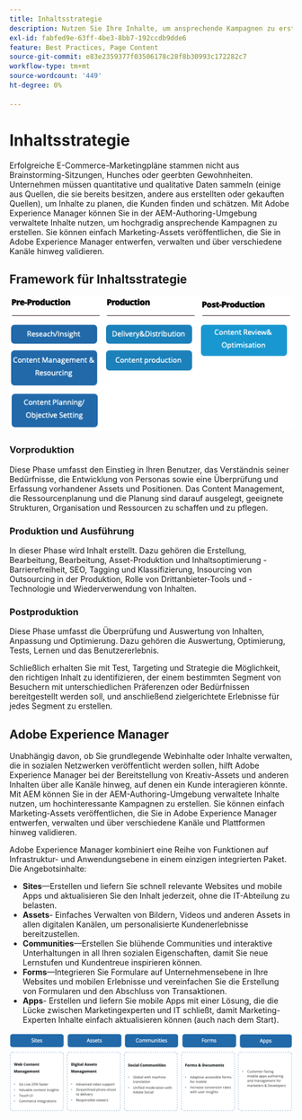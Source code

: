 ```yaml
---
title: Inhaltsstrategie
description: Nutzen Sie Ihre Inhalte, um ansprechende Kampagnen zu erstellen, die Ihre Kunden ansprechen.
exl-id: fabfed9e-63ff-4be3-8bb7-192ccdb9dde6
feature: Best Practices, Page Content
source-git-commit: e83e2359377f03506178c28f8b30993c172282c7
workflow-type: tm+mt
source-wordcount: '449'
ht-degree: 0%

---
```


# Inhaltsstrategie

Erfolgreiche E-Commerce-Marketingpläne stammen nicht aus Brainstorming-Sitzungen, Hunches oder geerbten Gewohnheiten. Unternehmen müssen quantitative und qualitative Daten sammeln (einige aus Quellen, die sie bereits besitzen, andere aus erstellten oder gekauften Quellen), um Inhalte zu planen, die Kunden finden und schätzen. Mit Adobe Experience Manager können Sie in der AEM-Authoring-Umgebung verwaltete Inhalte nutzen, um hochgradig ansprechende Kampagnen zu erstellen. Sie können einfach Marketing-Assets veröffentlichen, die Sie in Adobe Experience Manager entwerfen, verwalten und über verschiedene Kanäle hinweg validieren.

## Framework für Inhaltsstrategie

![Framework-Diagramm für Inhaltsstrategie](../../assets/playbooks/content-strategy-framework.png)

### Vorproduktion

Diese Phase umfasst den Einstieg in Ihren Benutzer, das Verständnis seiner Bedürfnisse, die Entwicklung von Personas sowie eine Überprüfung und Erfassung vorhandener Assets und Positionen. Das Content Management, die Ressourcenplanung und die Planung sind darauf ausgelegt, geeignete Strukturen, Organisation und Ressourcen zu schaffen und zu pflegen.

### Produktion und Ausführung

In dieser Phase wird Inhalt erstellt. Dazu gehören die Erstellung, Bearbeitung, Bearbeitung, Asset-Produktion und Inhaltsoptimierung - Barrierefreiheit, SEO, Tagging und Klassifizierung, Insourcing von Outsourcing in der Produktion, Rolle von Drittanbieter-Tools und -Technologie und Wiederverwendung von Inhalten.

### Postproduktion

Diese Phase umfasst die Überprüfung und Auswertung von Inhalten, Anpassung und Optimierung. Dazu gehören die Auswertung, Optimierung, Tests, Lernen und das Benutzererlebnis.

Schließlich erhalten Sie mit Test, Targeting und Strategie die Möglichkeit, den richtigen Inhalt zu identifizieren, der einem bestimmten Segment von Besuchern mit unterschiedlichen Präferenzen oder Bedürfnissen bereitgestellt werden soll, und anschließend zielgerichtete Erlebnisse für jedes Segment zu erstellen.

## Adobe Experience Manager

Unabhängig davon, ob Sie grundlegende Webinhalte oder Inhalte verwalten, die in sozialen Netzwerken veröffentlicht werden sollen, hilft Adobe Experience Manager bei der Bereitstellung von Kreativ-Assets und anderen Inhalten über alle Kanäle hinweg, auf denen ein Kunde interagieren könnte. Mit AEM können Sie in der AEM-Authoring-Umgebung verwaltete Inhalte nutzen, um hochinteressante Kampagnen zu erstellen. Sie können einfach Marketing-Assets veröffentlichen, die Sie in Adobe Experience Manager entwerfen, verwalten und über verschiedene Kanäle und Plattformen hinweg validieren.

Adobe Experience Manager kombiniert eine Reihe von Funktionen auf Infrastruktur- und Anwendungsebene in einem einzigen integrierten Paket. Die Angebotsinhalte:

- **Sites**—Erstellen und liefern Sie schnell relevante Websites und mobile Apps und aktualisieren Sie den Inhalt jederzeit, ohne die IT-Abteilung zu belasten.
- **Assets**- Einfaches Verwalten von Bildern, Videos und anderen Assets in allen digitalen Kanälen, um personalisierte Kundenerlebnisse bereitzustellen.
- **Communities**—Erstellen Sie blühende Communities und interaktive Unterhaltungen in all Ihren sozialen Eigenschaften, damit Sie neue Lernstufen und Kundentreue inspirieren können.
- **Forms**—Integrieren Sie Formulare auf Unternehmensebene in Ihre Websites und mobilen Erlebnisse und vereinfachen Sie die Erstellung von Formularen und den Abschluss von Transaktionen.
- **Apps**- Erstellen und liefern Sie mobile Apps mit einer Lösung, die die Lücke zwischen Marketingexperten und IT schließt, damit Marketing-Experten Inhalte einfach aktualisieren können (auch nach dem Start).

![Framework-Diagramm für Inhaltsstrategie](../../assets/playbooks/content-strategy-framework2.png)
